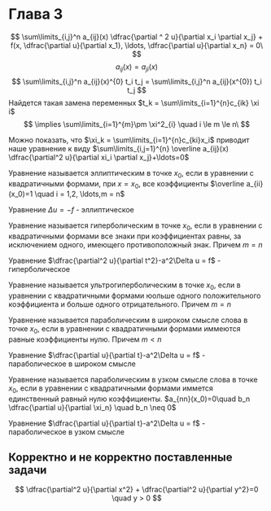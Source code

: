 # Глава 3
$$
\sum\limits_{i,j}^n a_{ij}(x) \dfrac{\partial ^ 2 u}{\partial x_i \partial x_j} + f(x, \dfrac{\partial u}{\partial x_1}, \ldots, \dfrac{\partial u}{\partial x_n} = 0\
$$
$$
a_{ij}(x)=a_{ji}(x)
$$
$$
\sum\limits_{i,j}^n a_{ij}(x)^{0} t_i t_j = \sum\limits_{i,j}^n a_{ij}(x^{0}) t_i t_j  
$$
Найдется такая замена переменных $t_k = \sum\limits_{i=1}^{n}c_{ik} \xi i$
$$
\implies \sum\limits_{i=1}^{m}\pm \xi^2_{i} \quad i \le m \le n\
$$

Можно показать, что $\xi_k = \sum\limits_{i=1}^{n}c_{ki}x_i$ приводит наше уравнение к виду $\sum\limits_{i,j=1}^{n} \overline a_{ij}(x) \dfrac{\partial^2 u}{\partial xi_i \partial x_j}+\ldots=0$

Уравнение называется эллиптическим в точке $x_0$, если в уравнении с квадратичными формами, при $x=x_0$, все коэффициенты $\overline a_{ii}(x_0)=1 \quad i = 1,2, \ldots,m = n$

Уравнение $\Delta u = - f$ - эллиптическое

Уравнение называется гиперболическим в точке $x_0$, если в уравнении с квадратичными формами все знаки при коэффициентах равны, за исключением одного, имеющего противоположный знак. Причем $m=n$

Уравнение $\dfrac{\partial^2 u}{\partial t^2}-a^2\Delta u = f$ - гиперболическое

Уравнение называется ультрогиперболическим в точке $x_0$, если в уравнении с квадратичными формами юольше одного положительного коэффициента и больше одного отрицательного. Причем $m=n$

Уравнение называется параболическим в широком смысле слова в точке $x_0$, если в уравнении с квадратичными формами иммеются равные коэффициенты нулю. Причем $m<n$

Уравнение $\dfrac{\partial u}{\partial t}-a^2\Delta u = f$ - параболическое в широком смысле

Уравнение называется параболическим в узком смысле слова в точке $x_0$, если в уравнении с квадратичными формами иммется единственный равный нулю коэффициенты. $a_{nn}(x_0)=0\quad b_n \dfrac{\partial u}{\partial \xi_n} \quad b_n \neq 0$

Уравнение $\dfrac{\partial u}{\partial t}-a^2\Delta u = f$ - параболическое в узком смысле

## Корректно и не корректно поставленные задачи
$$
\dfrac{\partial^2 u}{\partial x^2} + \dfrac{\partial^2 u}{\partial y^2}=0 \quad y > 0
$$



